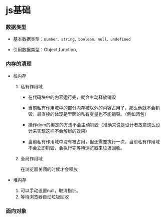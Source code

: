 # js基础

### 数据类型

- 基本数据类型：`number、string、boolean、null、undefined`

- 引用数据类型：Object,function,

### 内存的清理

- 栈内存

  1. 私有作用域

     - 在代码块中的内容运行完，就会主动释放销毁

     - 当前私有作用域中的部分内存被以外的内容占用了，那么他就不会销毁。最直接的体现是里面的私有变量也不能销毁。（例如闭包）
     - 操作dom的绑定的方法不会主动销毁（准确来说是设计者故意这么设计来实现这样不会解绑的效果）
     - 当前私有作用域中没有被占用，但还需要执行一次，当前私有作用域不会立即销毁，会执行完等待浏览器来垃圾回收。

  2. 全局作用域

     在浏览器关闭的时候才会释放

- 堆内存

  1. 可以手动设置null，取消指针。
  2. 等待浏览器自动垃圾回收

  

### 面向对象

